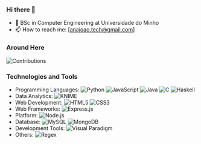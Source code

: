 ### Hi there 👋

- 🌱 BSc in Computer Engineering at Universidade do Minho
- 📫 How to reach me: [anajoao.tech@gmail.com]

### Around Here
![Contributions](https://github-readme-stats.vercel.app/api?username=ajoaoalves&show_icons=true&hide=contribs,prs&cache_seconds=86400&theme=radical)


### Technologies and Tools

- Programming Languages:
  ![Python](https://img.shields.io/badge/Python-3776AB?style=for-the-badge&logo=python&logoColor=white)
  ![JavaScript](https://img.shields.io/badge/JavaScript-F7DF1E?style=for-the-badge&logo=javascript&logoColor=black)
  ![Java](https://img.shields.io/badge/Java-007396?style=for-the-badge&logo=java&logoColor=white)
  ![C](https://img.shields.io/badge/C-00599C?style=for-the-badge&logo=c&logoColor=white)
  ![Haskell](https://img.shields.io/badge/Haskell-5D4F85?style=for-the-badge&logo=haskell&logoColor=white)
- Data Analytics:
  ![KNIME](https://img.shields.io/badge/KNIME-F48024?style=for-the-badge&logo=knime&logoColor=white)
- Web Development:
  ![HTML5](https://img.shields.io/badge/HTML5-E34F26?style=for-the-badge&logo=html5&logoColor=white)
  ![CSS3](https://img.shields.io/badge/CSS3-1572B6?style=for-the-badge&logo=css3&logoColor=white)
- Web Frameworks:
  ![Express.js](https://img.shields.io/badge/Express.js-000000?style=for-the-badge&logo=express&logoColor=white)
- Platform:
  ![Node.js](https://img.shields.io/badge/Node.js-339933?style=for-the-badge&logo=node.js&logoColor=white)
- Database:
  ![MySQL](https://img.shields.io/badge/MySQL-4479A1?style=for-the-badge&logo=mysql&logoColor=white)
  ![MongoDB](https://img.shields.io/badge/MongoDB-47A248?style=for-the-badge&logo=mongodb&logoColor=white)
- Development Tools:
  ![Visual Paradigm](https://img.shields.io/badge/Visual%20Paradigm-000000?style=for-the-badge&logo=visual-paradigm&logoColor=white)
- Others:
  ![Regex](https://img.shields.io/badge/Regex-333333?style=for-the-badge)
